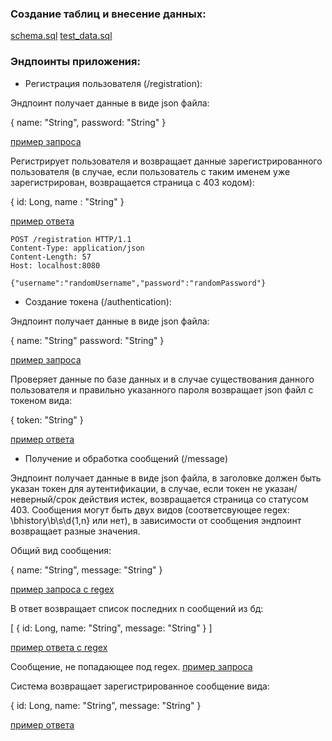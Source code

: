 ### Создание таблиц и внесение данных: 
[schema.sql](https://github.com/codepink-glitch/jwt_auth_demo/blob/master/src/main/resources/schema.sql)
[test_data.sql](https://github.com/codepink-glitch/jwt_auth_demo/blob/master/src/test/resources/test_data.sql)

### Эндпоинты приложения:

* Регистрация пользователя (/registration):

Эндпоинт получает данные в виде json файла: 

{
    name: "String",
    password: "String"
}

[пример запроса](https://github.com/codepink-glitch/jwt_auth_demo/blob/master/generated-snippets/registration/http-request.adoc)

Регистрирует пользователя и возвращает данные зарегистрированного пользователя
(в случае, если пользователь с таким именем уже зарегистрирован, возвращается страница с 403 кодом):

{
    id: Long,
    name : "String"
}

[пример ответа](https://github.com/codepink-glitch/jwt_auth_demo/blob/master/generated-snippets/registration/http-response.adoc)
```
POST /registration HTTP/1.1
Content-Type: application/json
Content-Length: 57
Host: localhost:8080

{"username":"randomUsername","password":"randomPassword"}
```

* Создание токена (/authentication):

Эндпоинт получает данные в виде json файла:

{
    name: "String"
    password: "String" 
}

[пример запроса](https://github.com/codepink-glitch/jwt_auth_demo/blob/master/generated-snippets/authentication/http-request.adoc)

Проверяет данные по базе данных и в случае существования данного пользователя и правильно указанного пароля возвращает json файл с токеном вида:

{
    token: "String" 
}

[пример ответа](https://github.com/codepink-glitch/jwt_auth_demo/blob/master/generated-snippets/authentication/http-response.adoc)

* Получение и обработка сообщений (/message)

Эндпоинт получает данные в виде json файла, в заголовке должен быть указан токен для аутентификации, в случае, если токен не указан/неверный/срок действия истек,
возвращается страница со статусом 403.
Сообщения могут быть двух видов (соответсвующее regex: \bhistory\b\s\d{1,n} или нет), в зависимости от сообщения эндпоинт возвращает разные значения.

Общий вид сообщения:

{
    name: "String",
    message: "String"
}


[пример запроса с regex](https://github.com/codepink-glitch/jwt_auth_demo/blob/master/generated-snippets/message%20(requesting%20history)/http-request.adoc)

В ответ возвращает список последних n сообщений из бд:

[
   {
      id: Long,
      name: "String",
      message: "String"
   }
]

[пример ответа с regex](https://github.com/codepink-glitch/jwt_auth_demo/blob/master/generated-snippets/message%20(requesting%20history)/http-response.adoc)

Сообщение, не попадающее под regex. [пример запроса](https://github.com/codepink-glitch/jwt_auth_demo/blob/master/generated-snippets/message/http-request.adoc)

Система возвращает зарегистрированное сообщение вида:

{
   id: Long,
   name: "String",
   message: "String"
}

[пример ответа](https://github.com/codepink-glitch/jwt_auth_demo/blob/master/generated-snippets/message/http-response.adoc)

